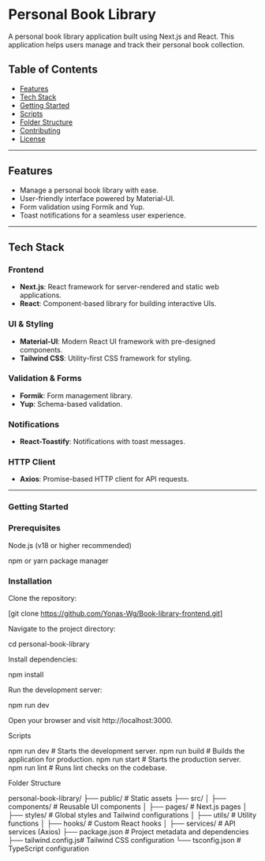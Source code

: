 # Personal Book Library

A personal book library application built using Next.js and React. This application helps users manage and track their personal book collection.

## Table of Contents

- [Features](#features)
- [Tech Stack](#tech-stack)
- [Getting Started](#getting-started)
- [Scripts](#scripts)
- [Folder Structure](#folder-structure)
- [Contributing](#contributing)
- [License](#license)

---

## Features

- Manage a personal book library with ease.
- User-friendly interface powered by Material-UI.
- Form validation using Formik and Yup.
- Toast notifications for a seamless user experience.

---

## Tech Stack

### Frontend

- **Next.js**: React framework for server-rendered and static web applications.
- **React**: Component-based library for building interactive UIs.

### UI & Styling

- **Material-UI**: Modern React UI framework with pre-designed components.
- **Tailwind CSS**: Utility-first CSS framework for styling.

### Validation & Forms

- **Formik**: Form management library.
- **Yup**: Schema-based validation.

### Notifications

- **React-Toastify**: Notifications with toast messages.

### HTTP Client

- **Axios**: Promise-based HTTP client for API requests.

---

### Getting Started

### Prerequisites

Node.js (v18 or higher recommended)

npm or yarn package manager

### Installation

Clone the repository:

[git clone https://github.com/Yonas-Wg/Book-library-frontend.git]

Navigate to the project directory:

cd personal-book-library

Install dependencies:

npm install

Run the development server:

npm run dev

Open your browser and visit http://localhost:3000.

Scripts

npm run dev # Starts the development server.
npm run build # Builds the application for production.
npm run start # Starts the production server.
npm run lint # Runs lint checks on the codebase.

Folder Structure

personal-book-library/
├── public/ # Static assets
├── src/
│ ├── components/ # Reusable UI components
│ ├── pages/ # Next.js pages
│ ├── styles/ # Global styles and Tailwind configurations
│ ├── utils/ # Utility functions
│ ├── hooks/ # Custom React hooks
│ ├── services/ # API services (Axios)
├── package.json # Project metadata and dependencies
├── tailwind.config.js# Tailwind CSS configuration
└── tsconfig.json # TypeScript configuration
